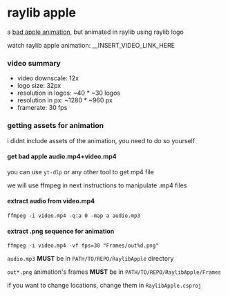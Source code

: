 ﻿# raylib apple
a [bad apple animation](https://youtu.be/FtutLA63Cp8), but animated in raylib using raylib logo

watch raylib apple animation: __INSERT_VIDEO_LINK_HERE

### video summary
- video downscale: 12x
- logo size: 32px
- resolution in logos: ~40 * ~30 logos
- resolution in px: ~1280 * ~960 px
- framerate: 30 fps

### getting assets for animation
i didnt include assets of the animation, you need to do so yourself

#### get bad apple audio.mp4+video.mp4
you can use `yt-dlp` or any other tool to get mp4 file

we will use ffmpeg in next instructions to manipulate .mp4 files

#### extract audio from video.mp4
```
ffmpeg -i video.mp4 -q:a 0 -map a audio.mp3
```

#### extract .png sequence for animation
```
ffmpeg -i video.mp4 -vf fps=30 "Frames/out%d.png"
```

`audio.mp3` **MUST** be in `PATH/TO/REPO/RaylibApple` directory

`out*.png` animation's frames **MUST** be in `PATH/TO/REPO/RaylibApple/Frames`

if you want to change locations, change them in `RaylibApple.csproj`